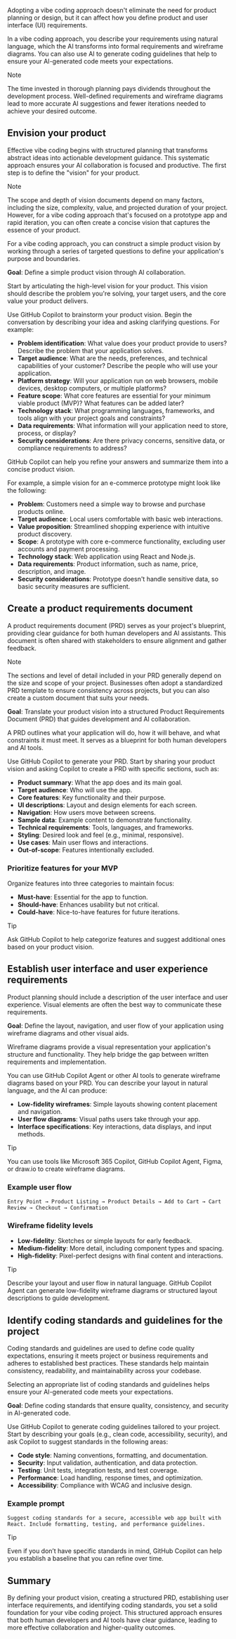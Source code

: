 Adopting a vibe coding approach doesn't eliminate the need for product planning or design, but it can affect how you define product and user interface (UI) requirements.

In a vibe coding approach, you describe your requirements using natural language, which the AI transforms into formal requirements and wireframe diagrams. You can also use AI to generate coding guidelines that help to ensure your AI-generated code meets your expectations.

> [!NOTE]
> The time invested in thorough planning pays dividends throughout the development process. Well-defined requirements and wireframe diagrams lead to more accurate AI suggestions and fewer iterations needed to achieve your desired outcome.

## Envision your product

Effective vibe coding begins with structured planning that transforms abstract ideas into actionable development guidance. This systematic approach ensures your AI collaboration is focused and productive. The first step is to define the "vision" for your product.

> [!NOTE]
> The scope and depth of vision documents depend on many factors, including the size, complexity, value, and projected duration of your project. However, for a vibe coding approach that's focused on a prototype app and rapid iteration, you can often create a concise vision that captures the essence of your product.

For a vibe coding approach, you can construct a simple product vision by working through a series of targeted questions to define your application's purpose and boundaries.

**Goal**: Define a simple product vision through AI collaboration.

Start by articulating the high-level vision for your product. This vision should describe the problem you're solving, your target users, and the core value your product delivers.

Use GitHub Copilot to brainstorm your product vision. Begin the conversation by describing your idea and asking clarifying questions. For example:

- **Problem identification**: What value does your product provide to users? Describe the problem that your application solves.
- **Target audience**: What are the needs, preferences, and technical capabilities of your customer? Describe the people who will use your application.
- **Platform strategy**: Will your application run on web browsers, mobile devices, desktop computers, or multiple platforms?
- **Feature scope**: What core features are essential for your minimum viable product (MVP)? What features can be added later?
- **Technology stack**: What programming languages, frameworks, and tools align with your project goals and constraints?
- **Data requirements**: What information will your application need to store, process, or display?
- **Security considerations**: Are there privacy concerns, sensitive data, or compliance requirements to address?

GitHub Copilot can help you refine your answers and summarize them into a concise product vision.

For example, a simple vision for an e-commerce prototype might look like the following:

- **Problem**: Customers need a simple way to browse and purchase products online.
- **Target audience**: Local users comfortable with basic web interactions.
- **Value proposition**: Streamlined shopping experience with intuitive product discovery.
- **Scope**: A prototype with core e-commerce functionality, excluding user accounts and payment processing.
- **Technology stack**: Web application using React and Node.js.
- **Data requirements**: Product information, such as name, price, description, and image.
- **Security considerations**: Prototype doesn't handle sensitive data, so basic security measures are sufficient.

## Create a product requirements document

A product requirements document (PRD) serves as your project's blueprint, providing clear guidance for both human developers and AI assistants. This document is often shared with stakeholders to ensure alignment and gather feedback.

> [!NOTE]
> The sections and level of detail included in your PRD generally depend on the size and scope of your project. Businesses often adopt a standardized PRD template to ensure consistency across projects, but you can also create a custom document that suits your needs.

**Goal**: Translate your product vision into a structured Product Requirements Document (PRD) that guides development and AI collaboration.

A PRD outlines what your application will do, how it will behave, and what constraints it must meet. It serves as a blueprint for both human developers and AI tools.

Use GitHub Copilot to generate your PRD. Start by sharing your product vision and asking Copilot to create a PRD with specific sections, such as:

- **Product summary**: What the app does and its main goal.
- **Target audience**: Who will use the app.
- **Core features**: Key functionality and their purpose.
- **UI descriptions**: Layout and design elements for each screen.
- **Navigation**: How users move between screens.
- **Sample data**: Example content to demonstrate functionality.
- **Technical requirements**: Tools, languages, and frameworks.
- **Styling**: Desired look and feel (e.g., minimal, responsive).
- **Use cases**: Main user flows and interactions.
- **Out-of-scope**: Features intentionally excluded.

### Prioritize features for your MVP

Organize features into three categories to maintain focus:

- **Must-have**: Essential for the app to function.
- **Should-have**: Enhances usability but not critical.
- **Could-have**: Nice-to-have features for future iterations.

> [!TIP]
> Ask GitHub Copilot to help categorize features and suggest additional ones based on your product vision.

## Establish user interface and user experience requirements

Product planning should include a description of the user interface and user experience. Visual elements are often the best way to communicate these requirements.

**Goal**: Define the layout, navigation, and user flow of your application using wireframe diagrams and other visual aids.

Wireframe diagrams provide a visual representation your application's structure and functionality. They help bridge the gap between written requirements and implementation.

You can use GitHub Copilot Agent or other AI tools to generate wireframe diagrams based on your PRD. You can describe your layout in natural language, and the AI can produce:

- **Low-fidelity wireframes**: Simple layouts showing content placement and navigation.
- **User flow diagrams**: Visual paths users take through your app.
- **Interface specifications**: Key interactions, data displays, and input methods.

> [!TIP]
> You can use tools like Microsoft 365 Copilot, GitHub Copilot Agent, Figma, or draw.io to create wireframe diagrams.

### Example user flow

```text
Entry Point → Product Listing → Product Details → Add to Cart → Cart Review → Checkout → Confirmation
```

### Wireframe fidelity levels

- **Low-fidelity**: Sketches or simple layouts for early feedback.
- **Medium-fidelity**: More detail, including component types and spacing.
- **High-fidelity**: Pixel-perfect designs with final content and interactions.

> [!TIP]
> Describe your layout and user flow in natural language. GitHub Copilot Agent can generate low-fidelity wireframe diagrams or structured layout descriptions to guide development.

## Identify coding standards and guidelines for the project

Coding standards and guidelines are used to define code quality expectations, ensuring it meets project or business requirements and adheres to established best practices. These standards help maintain consistency, readability, and maintainability across your codebase.

Selecting an appropriate list of coding standards and guidelines helps ensure your AI-generated code meets your expectations.

**Goal**: Define coding standards that ensure quality, consistency, and security in AI-generated code.

Use GitHub Copilot to generate coding guidelines tailored to your project. Start by describing your goals (e.g., clean code, accessibility, security), and ask Copilot to suggest standards in the following areas:

- **Code style**: Naming conventions, formatting, and documentation.
- **Security**: Input validation, authentication, and data protection.
- **Testing**: Unit tests, integration tests, and test coverage.
- **Performance**: Load handling, response times, and optimization.
- **Accessibility**: Compliance with WCAG and inclusive design.

### Example prompt

```plaintext
Suggest coding standards for a secure, accessible web app built with React. Include formatting, testing, and performance guidelines.
```

> [!TIP]
> Even if you don’t have specific standards in mind, GitHub Copilot can help you establish a baseline that you can refine over time.

## Summary

By defining your product vision, creating a structured PRD, establishing user interface requirements, and identifying coding standards, you set a solid foundation for your vibe coding project. This structured approach ensures that both human developers and AI tools have clear guidance, leading to more effective collaboration and higher-quality outcomes.
